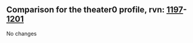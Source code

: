 ## Comparison for the theater0 profile, rvn: [1197](https://github.com/PRO100KatYT/FortniteProfileRevisions/tree/main/profiles/theater0/1197%20theater0.json)-[1201](https://github.com/PRO100KatYT/FortniteProfileRevisions/tree/main/profiles/theater0/1201%20theater0.json)

No changes
